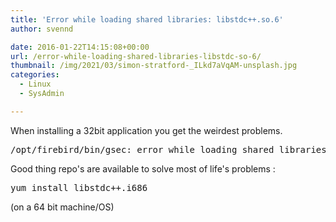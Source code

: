 ```yaml
---
title: 'Error while loading shared libraries: libstdc++.so.6'
author: svennd

date: 2016-01-22T14:15:08+00:00
url: /error-while-loading-shared-libraries-libstdc-so-6/
thumbnail: /img/2021/03/simon-stratford-_ILkd7aVqAM-unsplash.jpg
categories:
  - Linux
  - SysAdmin

---
```

When installing a 32bit application you get the weirdest problems.

<pre>/opt/firebird/bin/gsec: error while loading shared libraries: libstdc++.so.6: cannot open shared object file: No such file or directory</pre>

Good thing repo's are available to solve most of life's problems :

<pre>yum install libstdc++.i686</pre>

(on a 64 bit machine/OS)